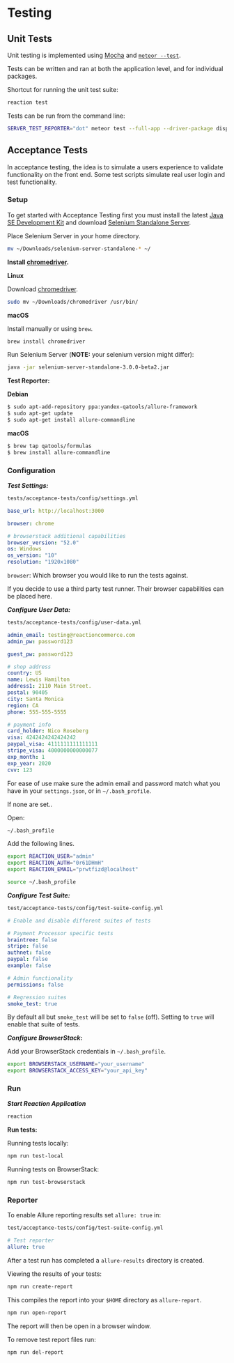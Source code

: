 # Testing

## Unit Tests

Unit testing is implemented using [Mocha](mochajs) and [`meteor --test`](https://guide.meteor.com/testing.html).

Tests can be written and ran at both the application level, and for individual packages.

Shortcut for running the unit test suite:

```sh
reaction test
```

Tests can be run from the command line:

```sh
SERVER_TEST_REPORTER="dot" meteor test --full-app --driver-package dispatch:mocha
```

## Acceptance Tests

In acceptance testing, the idea is to simulate a users experience to validate functionality on the front end. Some test scripts simulate real user login and test functionality.

### Setup

To get started with Acceptance Testing first you must install the latest [Java SE Development Kit](http://www.oracle.com/technetwork/java/javase/downloads/jdk8-downloads-2133151.html) and download [Selenium Standalone Server](http://goo.gl/2lZ46z).

Place Selenium Server in your home directory.

```sh
mv ~/Downloads/selenium-server-standalone-* ~/
```

**Install [chromedriver](https://sites.google.com/a/chromium.org/chromedriver/).**

**Linux**

Download [chromedriver](https://sites.google.com/a/chromium.org/chromedriver/).

```sh
sudo mv ~/Downloads/chromedriver /usr/bin/
```

**macOS**

Install manually or using `brew`.

```sh
brew install chromedriver
```

Run Selenium Server (**NOTE:** your selenium version might differ):

```sh
java -jar selenium-server-standalone-3.0.0-beta2.jar
```

**Test Reporter:**

**Debian**

```sh
$ sudo apt-add-repository ppa:yandex-qatools/allure-framework
$ sudo apt-get update
$ sudo apt-get install allure-commandline
```

**macOS**

```sh
$ brew tap qatools/formulas
$ brew install allure-commandline
```

### Configuration

**_Test Settings:_**

```sh
tests/acceptance-tests/config/settings.yml
```

```yaml
base_url: http://localhost:3000

browser: chrome

# browserstack additional capabilities
browser_version: "52.0"
os: Windows
os_version: "10"
resolution: "1920x1080"
```

`browser`: Which browser you would like to run the tests against.

If you decide to use a third party test runner. Their browser capabilities can be placed here.

**_Configure User Data:_**

```sh
tests/acceptance-tests/config/user-data.yml
```

```yaml
admin_email: testing@reactioncommerce.com
admin_pw: password123

guest_pw: password123

# shop address
country: US
name: Lewis Hamilton
address1: 2110 Main Street.
postal: 90405
city: Santa Monica
region: CA
phone: 555-555-5555

# payment info
card_holder: Nico Roseberg
visa: 4242424242424242
paypal_visa: 4111111111111111
stripe_visa: 4000000000000077
exp_month: 1
exp_year: 2020
cvv: 123
```

For ease of use make sure the admin email and password match what you have in your `settings.json`, or in `~/.bash_profile`.

If none are set..

Open:

```sh
~/.bash_profile
```

Add the following lines.

```sh
export REACTION_USER="admin"
export REACTION_AUTH="0r61DHmH"
export REACTION_EMAIL="prwtfizd@localhost"
```

```sh
source ~/.bash_profile
```

**_Configure Test Suite:_**

```sh
test/acceptance-tests/config/test-suite-config.yml
```

```yaml
# Enable and disable different suites of tests

# Payment Processor specific tests
braintree: false
stripe: false
authnet: false
paypal: false
example: false

# Admin functionality
permissions: false

# Regression suites
smoke_test: true
```

By default all but `smoke_test` will be set to `false` (off). Setting to `true` will enable that suite of tests.

**_Configure BrowserStack:_**

Add your BrowserStack credentials in `~/.bash_profile`.

```sh
export BROWSERSTACK_USERNAME="your_username"
export BROWSERSTACK_ACCESS_KEY="your_api_key"
```

### Run

**_Start Reaction Application_**

```sh
reaction
```

**Run tests:**

Running tests locally:

```sh
npm run test-local
```

Running tests on BrowserStack:

```sh
npm run test-browserstack
```

### Reporter

To enable Allure reporting results set `allure: true` in:

```sh
test/acceptance-tests/config/test-suite-config.yml
```

```yml
# Test reporter
allure: true
```

After a test run has completed a `allure-results` directory is created.

Viewing the results of your tests:

```sh
npm run create-report
```

This compiles the report into your `$HOME` directory as `allure-report`.

```sh
npm run open-report
```

The report will then be open in a browser window.

To remove test report files run:

```sh
npm run del-report
```

